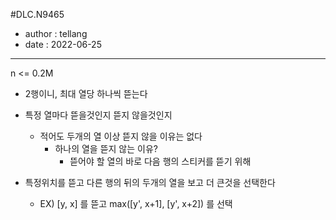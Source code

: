#DLC.N9465

* author : tellang
* date : 2022-06-25

---
n <= 0.2M

- 2행이니, 최대 열당 하나씩 뜯는다
- 특정 열마다 뜯을것인지 뜯지 않을것인지
    - 적어도 두개의 열 이상 뜯지 않을 이유는 없다
        - 하나의 열을 뜯지 않는 이유?
            - 뜯어야 할 열의 바로 다음 행의 스티커를 뜯기 위해

- 특정위치를 뜯고 다른 행의 뒤의 두개의 열을 보고 더 큰것을 선택한다
    - EX) [y, x] 를 뜯고 max([y', x+1], [y', x+2]) 를 선택

